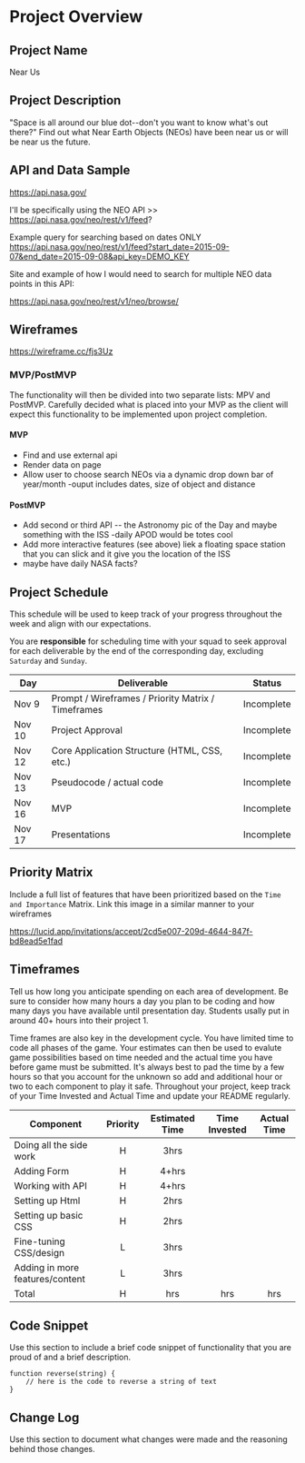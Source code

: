 
# Project Overview


## Project Name

Near Us

## Project Description

"Space is all around our blue dot--don't you want to know what's out there?" Find out what Near Earth Objects (NEOs) have been near us or will be near us the future. 

## API and Data Sample

https://api.nasa.gov/ 

I'll be specifically using the NEO API >> https://api.nasa.gov/neo/rest/v1/feed? 

Example query for searching based on dates ONLY
https://api.nasa.gov/neo/rest/v1/feed?start_date=2015-09-07&end_date=2015-09-08&api_key=DEMO_KEY

Site and example of how I would need to search for multiple NEO data points in this API:

https://api.nasa.gov/neo/rest/v1/neo/browse/



## Wireframes

https://wireframe.cc/fjs3Uz

### MVP/PostMVP

The functionality will then be divided into two separate lists: MPV and PostMVP.  Carefully decided what is placed into your MVP as the client will expect this functionality to be implemented upon project completion.  

#### MVP 

- Find and use external api 
- Render data on page 
- Allow user to choose search NEOs via a dynamic drop down bar of year/month
-ouput includes dates, size of object and distance 

#### PostMVP  


- Add second or third API -- the Astronomy pic of the Day and maybe something with the ISS
-daily APOD would be totes cool
- Add more interactive features (see above) liek a floating space station that you can slick and it give you the location of the ISS
- maybe have daily NASA facts?

## Project Schedule

This schedule will be used to keep track of your progress throughout the week and align with our expectations.  

You are **responsible** for scheduling time with your squad to seek approval for each deliverable by the end of the corresponding day, excluding `Saturday` and `Sunday`.

|  Day | Deliverable | Status
|---|---| ---|
|Nov 9| Prompt / Wireframes / Priority Matrix / Timeframes | Incomplete
|Nov 10| Project Approval | Incomplete
|Nov 12| Core Application Structure (HTML, CSS, etc.) | Incomplete
|Nov 13| Pseudocode / actual code | Incomplete
|Nov 16| MVP | Incomplete
|Nov 17| Presentations | Incomplete

## Priority Matrix

Include a full list of features that have been prioritized based on the `Time and Importance` Matrix.  Link this image in a similar manner to your wireframes



https://lucid.app/invitations/accept/2cd5e007-209d-4644-847f-bd8ead5e1fad


## Timeframes

Tell us how long you anticipate spending on each area of development. Be sure to consider how many hours a day you plan to be coding and how many days you have available until presentation day. Students usally put in around 40+ hours into their project 1.

Time frames are also key in the development cycle.  You have limited time to code all phases of the game.  Your estimates can then be used to evalute game possibilities based on time needed and the actual time you have before game must be submitted. It's always best to pad the time by a few hours so that you account for the unknown so add and additional hour or two to each component to play it safe. Throughout your project, keep track of your Time Invested and Actual Time and update your README regularly.

| Component | Priority | Estimated Time | Time Invested | Actual Time |
| --- | :---: |  :---: | :---: | :---: |
| Doing all the side work | H | 3hrs| |  |
| Adding Form | H | 4+hrs|  |  |
| Working with API | H | 4+hrs| |  |
| Setting up Html | H | 2hrs| |  |
| Setting up basic CSS | H | 2hrs| |  |
|Fine-tuning CSS/design | L | 3hrs| |  |
| Adding in more features/content| L | 3hrs| |  |
| Total | H | hrs| hrs | hrs |

## Code Snippet

Use this section to include a brief code snippet of functionality that you are proud of and a brief description.  

```
function reverse(string) {
	// here is the code to reverse a string of text
}
```

## Change Log
 Use this section to document what changes were made and the reasoning behind those changes.  
